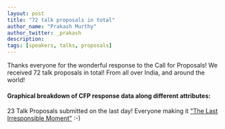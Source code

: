 ```yaml
---
layout: post
title: "72 talk proposals in total"
author_name: "Prakash Murthy"
author_twitter: _prakash
description:
tags: [speakers, talks, proposals]
---
```


Thanks everyone for the wonderful response to the Call for Proposals!
We received 72 talk proposals in total! From all over India, and around the world!

#### Graphical breakdown of CFP response data along different attributes:

<div id="charts">
  <section id="dateChartContainer"> </section>

<p>
  23 Talk Proposals submitted on the last day! Everyone making it 
  <a href="https://twitter.com/leenasn/status/393390363345317888">"The Last Irresponsible Moment"</a> :-)
</p>

  <section id="sexChartContainer"> </section>

  <section id="countryChartContainer"></section>

  <section id="cityChartContainer"></section>

  <section id="speakerCountChartContainer"></section>
</div>
